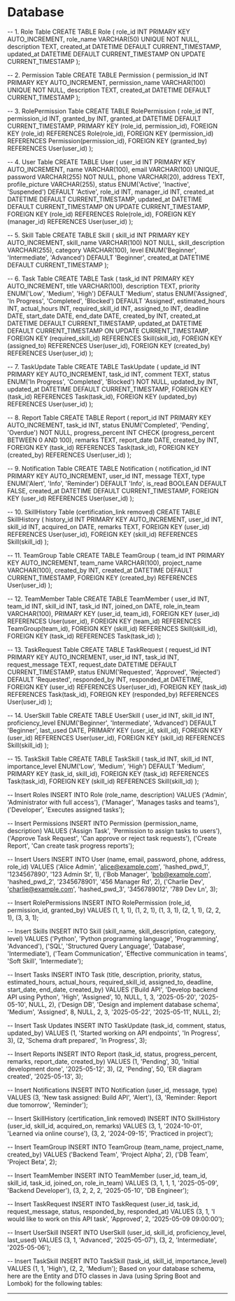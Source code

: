 # Database


-- 1. Role Table
CREATE TABLE Role (
    role_id INT PRIMARY KEY AUTO_INCREMENT,
    role_name VARCHAR(50) UNIQUE NOT NULL,
    description TEXT,
    created_at DATETIME DEFAULT CURRENT_TIMESTAMP,
    updated_at DATETIME DEFAULT CURRENT_TIMESTAMP ON UPDATE CURRENT_TIMESTAMP
);

-- 2. Permission Table
CREATE TABLE Permission (
    permission_id INT PRIMARY KEY AUTO_INCREMENT,
    permission_name VARCHAR(100) UNIQUE NOT NULL,
    description TEXT,
    created_at DATETIME DEFAULT CURRENT_TIMESTAMP
);

-- 3. RolePermission Table
CREATE TABLE RolePermission (
    role_id INT,
    permission_id INT,
    granted_by INT,
    granted_at DATETIME DEFAULT CURRENT_TIMESTAMP,
    PRIMARY KEY (role_id, permission_id),
    FOREIGN KEY (role_id) REFERENCES Role(role_id),
    FOREIGN KEY (permission_id) REFERENCES Permission(permission_id),
    FOREIGN KEY (granted_by) REFERENCES User(user_id)
);

-- 4. User Table
CREATE TABLE User (
    user_id INT PRIMARY KEY AUTO_INCREMENT,
    name VARCHAR(100),
    email VARCHAR(100) UNIQUE,
    password VARCHAR(255) NOT NULL,
    phone VARCHAR(20),
    address TEXT,
    profile_picture VARCHAR(255),
    status ENUM('Active', 'Inactive', 'Suspended') DEFAULT 'Active',
    role_id INT,
    manager_id INT,
    created_at DATETIME DEFAULT CURRENT_TIMESTAMP,
    updated_at DATETIME DEFAULT CURRENT_TIMESTAMP ON UPDATE CURRENT_TIMESTAMP,
    FOREIGN KEY (role_id) REFERENCES Role(role_id),
    FOREIGN KEY (manager_id) REFERENCES User(user_id)
);

-- 5. Skill Table
CREATE TABLE Skill (
    skill_id INT PRIMARY KEY AUTO_INCREMENT,
    skill_name VARCHAR(100) NOT NULL,
    skill_description VARCHAR(255),
    category VARCHAR(100),
    level ENUM('Beginner', 'Intermediate', 'Advanced') DEFAULT 'Beginner',
    created_at DATETIME DEFAULT CURRENT_TIMESTAMP
);

-- 6. Task Table
CREATE TABLE Task (
    task_id INT PRIMARY KEY AUTO_INCREMENT,
    title VARCHAR(100),
    description TEXT,
    priority ENUM('Low', 'Medium', 'High') DEFAULT 'Medium',
    status ENUM('Assigned', 'In Progress', 'Completed', 'Blocked') DEFAULT 'Assigned',
    estimated_hours INT,
    actual_hours INT,
    required_skill_id INT,
    assigned_to INT,
    deadline DATE,
    start_date DATE,
    end_date DATE,
    created_by INT,
    created_at DATETIME DEFAULT CURRENT_TIMESTAMP,
    updated_at DATETIME DEFAULT CURRENT_TIMESTAMP ON UPDATE CURRENT_TIMESTAMP,
    FOREIGN KEY (required_skill_id) REFERENCES Skill(skill_id),
    FOREIGN KEY (assigned_to) REFERENCES User(user_id),
    FOREIGN KEY (created_by) REFERENCES User(user_id)
);

-- 7. TaskUpdate Table
CREATE TABLE TaskUpdate (
    update_id INT PRIMARY KEY AUTO_INCREMENT,
    task_id INT,
    comment TEXT,
    status ENUM('In Progress', 'Completed', 'Blocked') NOT NULL,
    updated_by INT,
    updated_at DATETIME DEFAULT CURRENT_TIMESTAMP,
    FOREIGN KEY (task_id) REFERENCES Task(task_id),
    FOREIGN KEY (updated_by) REFERENCES User(user_id)
);

-- 8. Report Table
CREATE TABLE Report (
    report_id INT PRIMARY KEY AUTO_INCREMENT,
    task_id INT,
    status ENUM('Completed', 'Pending', 'Overdue') NOT NULL,
    progress_percent INT CHECK (progress_percent BETWEEN 0 AND 100),
    remarks TEXT,
    report_date DATE,
    created_by INT,
    FOREIGN KEY (task_id) REFERENCES Task(task_id),
    FOREIGN KEY (created_by) REFERENCES User(user_id)
);

-- 9. Notification Table
CREATE TABLE Notification (
    notification_id INT PRIMARY KEY AUTO_INCREMENT,
    user_id INT,
    message TEXT,
    type ENUM('Alert', 'Info', 'Reminder') DEFAULT 'Info',
    is_read BOOLEAN DEFAULT FALSE,
    created_at DATETIME DEFAULT CURRENT_TIMESTAMP,
    FOREIGN KEY (user_id) REFERENCES User(user_id)
);

-- 10. SkillHistory Table (certification_link removed)
CREATE TABLE SkillHistory (
    history_id INT PRIMARY KEY AUTO_INCREMENT,
    user_id INT,
    skill_id INT,
    acquired_on DATE,
    remarks TEXT,
    FOREIGN KEY (user_id) REFERENCES User(user_id),
    FOREIGN KEY (skill_id) REFERENCES Skill(skill_id)
);

-- 11. TeamGroup Table
CREATE TABLE TeamGroup (
    team_id INT PRIMARY KEY AUTO_INCREMENT,
    team_name VARCHAR(100),
    project_name VARCHAR(100),
    created_by INT,
    created_at DATETIME DEFAULT CURRENT_TIMESTAMP,
    FOREIGN KEY (created_by) REFERENCES User(user_id)
);

-- 12. TeamMember Table
CREATE TABLE TeamMember (
    user_id INT,
    team_id INT,
    skill_id INT,
    task_id INT,
    joined_on DATE,
    role_in_team VARCHAR(100),
    PRIMARY KEY (user_id, team_id),
    FOREIGN KEY (user_id) REFERENCES User(user_id),
    FOREIGN KEY (team_id) REFERENCES TeamGroup(team_id),
    FOREIGN KEY (skill_id) REFERENCES Skill(skill_id),
    FOREIGN KEY (task_id) REFERENCES Task(task_id)
);

-- 13. TaskRequest Table
CREATE TABLE TaskRequest (
    request_id INT PRIMARY KEY AUTO_INCREMENT,
    user_id INT,
    task_id INT,
    request_message TEXT,
    request_date DATETIME DEFAULT CURRENT_TIMESTAMP,
    status ENUM('Requested', 'Approved', 'Rejected') DEFAULT 'Requested',
    responded_by INT,
    responded_at DATETIME,
    FOREIGN KEY (user_id) REFERENCES User(user_id),
    FOREIGN KEY (task_id) REFERENCES Task(task_id),
    FOREIGN KEY (responded_by) REFERENCES User(user_id)
);

-- 14. UserSkill Table
CREATE TABLE UserSkill (
    user_id INT,
    skill_id INT,
    proficiency_level ENUM('Beginner', 'Intermediate', 'Advanced') DEFAULT 'Beginner',
    last_used DATE,
    PRIMARY KEY (user_id, skill_id),
    FOREIGN KEY (user_id) REFERENCES User(user_id),
    FOREIGN KEY (skill_id) REFERENCES Skill(skill_id)
);

-- 15. TaskSkill Table
CREATE TABLE TaskSkill (
    task_id INT,
    skill_id INT,
    importance_level ENUM('Low', 'Medium', 'High') DEFAULT 'Medium',
    PRIMARY KEY (task_id, skill_id),
    FOREIGN KEY (task_id) REFERENCES Task(task_id),
    FOREIGN KEY (skill_id) REFERENCES Skill(skill_id)
);






-- Insert Roles
INSERT INTO Role (role_name, description) VALUES
('Admin', 'Administrator with full access'),
('Manager', 'Manages tasks and teams'),
('Developer', 'Executes assigned tasks');

-- Insert Permissions
INSERT INTO Permission (permission_name, description) VALUES
('Assign Task', 'Permission to assign tasks to users'),
('Approve Task Request', 'Can approve or reject task requests'),
('Create Report', 'Can create task progress reports');

-- Insert Users
INSERT INTO User (name, email, password, phone, address, role_id) VALUES
('Alice Admin', 'alice@example.com', 'hashed_pwd_1', '1234567890', '123 Admin St', 1),
('Bob Manager', 'bob@example.com', 'hashed_pwd_2', '2345678901', '456 Manager Rd', 2),
('Charlie Dev', 'charlie@example.com', 'hashed_pwd_3', '3456789012', '789 Dev Ln', 3);

-- Insert RolePermissions
INSERT INTO RolePermission (role_id, permission_id, granted_by) VALUES
(1, 1, 1),
(1, 2, 1),
(1, 3, 1),
(2, 1, 1),
(2, 2, 1),
(3, 3, 1);

-- Insert Skills
INSERT INTO Skill (skill_name, skill_description, category, level) VALUES
('Python', 'Python programming language', 'Programming', 'Advanced'),
('SQL', 'Structured Query Language', 'Database', 'Intermediate'),
('Team Communication', 'Effective communication in teams', 'Soft Skill', 'Intermediate');

-- Insert Tasks
INSERT INTO Task (title, description, priority, status, estimated_hours, actual_hours, required_skill_id, assigned_to, deadline, start_date, end_date, created_by) VALUES
('Build API', 'Develop backend API using Python', 'High', 'Assigned', 10, NULL, 1, 3, '2025-05-20', '2025-05-10', NULL, 2),
('Design DB', 'Design and implement database schema', 'Medium', 'Assigned', 8, NULL, 2, 3, '2025-05-22', '2025-05-11', NULL, 2);

-- Insert Task Updates
INSERT INTO TaskUpdate (task_id, comment, status, updated_by) VALUES
(1, 'Started working on API endpoints', 'In Progress', 3),
(2, 'Schema draft prepared', 'In Progress', 3);

-- Insert Reports
INSERT INTO Report (task_id, status, progress_percent, remarks, report_date, created_by) VALUES
(1, 'Pending', 30, 'Initial development done', '2025-05-12', 3),
(2, 'Pending', 50, 'ER diagram created', '2025-05-13', 3);

-- Insert Notifications
INSERT INTO Notification (user_id, message, type) VALUES
(3, 'New task assigned: Build API', 'Alert'),
(3, 'Reminder: Report due tomorrow', 'Reminder');

-- Insert SkillHistory (certification_link removed)
INSERT INTO SkillHistory (user_id, skill_id, acquired_on, remarks) VALUES
(3, 1, '2024-10-01', 'Learned via online course'),
(3, 2, '2024-09-15', 'Practiced in project');

-- Insert TeamGroup
INSERT INTO TeamGroup (team_name, project_name, created_by) VALUES
('Backend Team', 'Project Alpha', 2),
('DB Team', 'Project Beta', 2);

-- Insert TeamMember
INSERT INTO TeamMember (user_id, team_id, skill_id, task_id, joined_on, role_in_team) VALUES
(3, 1, 1, 1, '2025-05-09', 'Backend Developer'),
(3, 2, 2, 2, '2025-05-10', 'DB Engineer');

-- Insert TaskRequest
INSERT INTO TaskRequest (user_id, task_id, request_message, status, responded_by, responded_at) VALUES
(3, 1, 'I would like to work on this API task', 'Approved', 2, '2025-05-09 09:00:00');


-- Insert UserSkill
INSERT INTO UserSkill (user_id, skill_id, proficiency_level, last_used) VALUES
(3, 1, 'Advanced', '2025-05-07'),
(3, 2, 'Intermediate', '2025-05-06');

-- Insert TaskSkill
INSERT INTO TaskSkill (task_id, skill_id, importance_level) VALUES
(1, 1, 'High'),
(2, 2, 'Medium');
Based on your database schema, here are the Entity and DTO classes in Java (using Spring Boot and Lombok) for the following tables:

 

    

---


    

 

    
    
    


    

    
     


